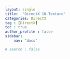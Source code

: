 ```yaml
---
layout: single
title:  "DirectX 16-Texture"
categories: DirectX
tag : [DirectX]
toc : true
author_profile : false
sidebar:
    nav: "docs"

# search : false
---
```






